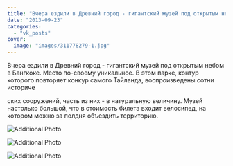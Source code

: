 ```yaml
---
title: "Вчера ездили в Древний город - гигантский музей под открытым небом в Бангкоке. Место по-своему уника..."
date: "2013-09-23"
categories: 
  - "vk_posts"
cover:
  image: "images/311778279-1.jpg"
---
```


Вчера ездили в Древний город - гигантский музей под открытым небом в Бангкоке. Место по-своему уникальное. В этом парке, контур которого повторяет конкур самого Тайланда, воспроизведены сотни историче

<!--more--> ских сооружений, часть из них - в натуральную величину. Музей настолько большой, что в стоимость билета входит велосипед, на котором можно за полдня объездить территорию.

![Additional Photo](https://vodpop.ru/wp-content/uploads/2023/07/311778250-1.jpg)

![Additional Photo](https://vodpop.ru/wp-content/uploads/2023/07/311778293-1.jpg)

![Additional Photo](https://vodpop.ru/wp-content/uploads/2023/07/311778311-1.jpg)
